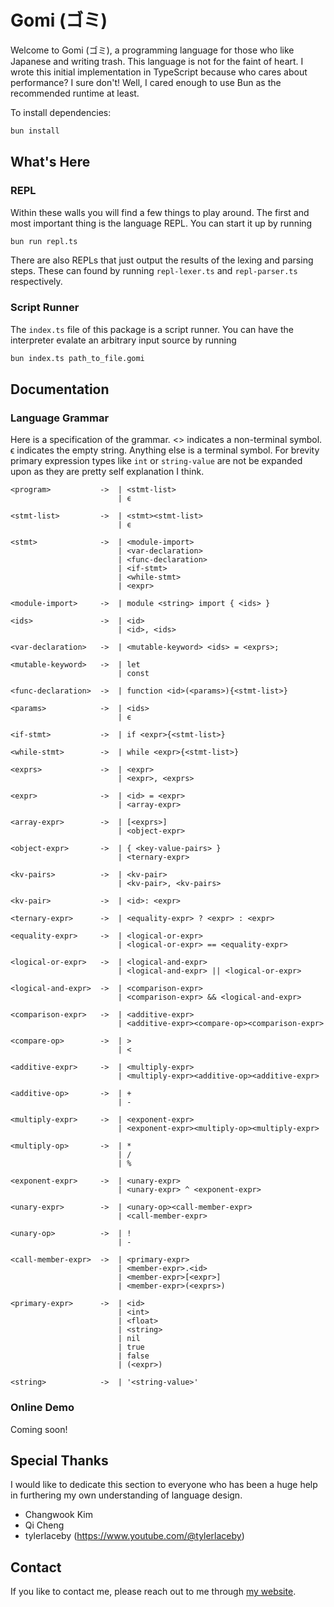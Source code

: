 # Gomi (ゴミ)

Welcome to Gomi (ゴミ), a programming language for those who like Japanese and writing trash. This language is not for the faint of heart. I wrote this initial implementation in TypeScript because who cares about performance? I sure don't! Well, I cared enough to use Bun as the recommended runtime at least.

To install dependencies:

```bash
bun install
```

## What's Here

### REPL

Within these walls you will find a few things to play around. The first and most important thing is the language REPL. You can start it up by running

```bash
bun run repl.ts
```

There are also REPLs that just output the results of the lexing and parsing steps. These can found by running `repl-lexer.ts` and `repl-parser.ts` respectively.

### Script Runner

The `index.ts` file of this package is a script runner. You can have the interpreter evalate an arbitrary input source by running

```bash
bun index.ts path_to_file.gomi
```

## Documentation

### Language Grammar

Here is a specification of the grammar. <> indicates a non-terminal symbol. ϵ indicates the empty string. Anything else is a terminal symbol. For brevity primary expression types like `int` or `string-value` are not be expanded upon as they are pretty self explanation I think.

```
<program>           ->  | <stmt-list> 
                        | ϵ

<stmt-list>         ->  | <stmt><stmt-list>
                        | ϵ

<stmt>              ->  | <module-import>
                        | <var-declaration>
                        | <func-declaration>
                        | <if-stmt>
                        | <while-stmt>
                        | <expr>

<module-import>     ->  | module <string> import { <ids> }

<ids>               ->  | <id>
                        | <id>, <ids>

<var-declaration>   ->  | <mutable-keyword> <ids> = <exprs>;

<mutable-keyword>   ->  | let
                        | const

<func-declaration>  ->  | function <id>(<params>){<stmt-list>}

<params>            ->  | <ids>
                        | ϵ

<if-stmt>           ->  | if <expr>{<stmt-list>}

<while-stmt>        ->  | while <expr>{<stmt-list>}

<exprs>             ->  | <expr>
                        | <expr>, <exprs>

<expr>              ->  | <id> = <expr>
                        | <array-expr>

<array-expr>        ->  | [<exprs>]
                        | <object-expr>

<object-expr>       ->  | { <key-value-pairs> }
                        | <ternary-expr>

<kv-pairs>          ->  | <kv-pair>
                        | <kv-pair>, <kv-pairs>

<kv-pair>           ->  | <id>: <expr>

<ternary-expr>      ->  | <equality-expr> ? <expr> : <expr>

<equality-expr>     ->  | <logical-or-expr>
                        | <logical-or-expr> == <equality-expr>

<logical-or-expr>   ->  | <logical-and-expr>
                        | <logical-and-expr> || <logical-or-expr>

<logical-and-expr>  ->  | <comparison-expr>
                        | <comparison-expr> && <logical-and-expr>

<comparison-expr>   ->  | <additive-expr>
                        | <additive-expr><compare-op><comparison-expr>

<compare-op>        ->  | >
                        | <

<additive-expr>     ->  | <multiply-expr>
                        | <multiply-expr><additive-op><additive-expr>

<additive-op>       ->  | +
                        | -

<multiply-expr>     ->  | <exponent-expr>
                        | <exponent-expr><multiply-op><multiply-expr>

<multiply-op>       ->  | *
                        | /
                        | %

<exponent-expr>     ->  | <unary-expr>
                        | <unary-expr> ^ <exponent-expr>

<unary-expr>        ->  | <unary-op><call-member-expr>
                        | <call-member-expr>

<unary-op>          ->  | !
                        | -

<call-member-expr>  ->  | <primary-expr>
                        | <member-expr>.<id>
                        | <member-expr>[<expr>]
                        | <member-expr>(<exprs>)

<primary-expr>      ->  | <id>
                        | <int>
                        | <float>
                        | <string>
                        | nil
                        | true
                        | false
                        | (<expr>)

<string>            ->  | '<string-value>'

```

### Online Demo

Coming soon!

## Special Thanks

I would like to dedicate this section to everyone who has been a huge help in furthering my own understanding of language design.

* Changwook Kim
* Qi Cheng
* tylerlaceby (https://www.youtube.com/@tylerlaceby)

## Contact

If you like to contact me, please reach out to me through [my website](https://www.davidjonesdev.com/contact).